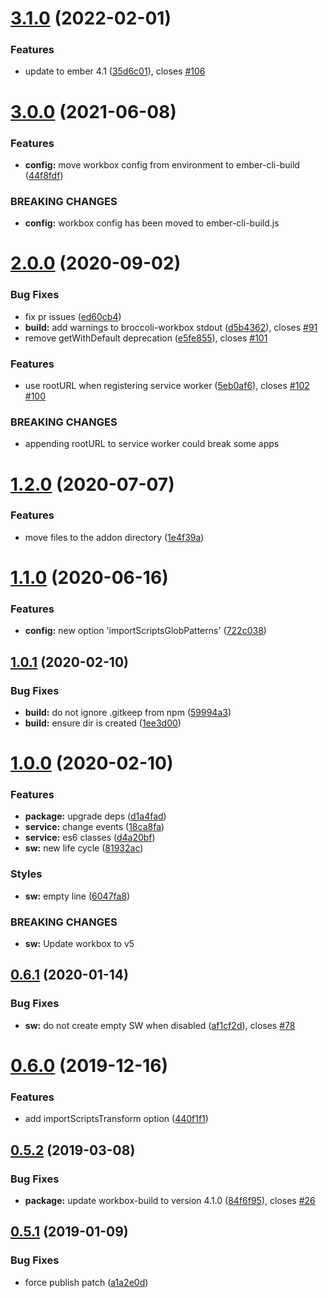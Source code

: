 # [3.1.0](https://github.com/BBVAEngineering/ember-cli-workbox/compare/v3.0.0...v3.1.0) (2022-02-01)


### Features

* update to ember 4.1 ([35d6c01](https://github.com/BBVAEngineering/ember-cli-workbox/commit/35d6c011b24b8cce92fe5267ca9145761c9b3ee4)), closes [#106](https://github.com/BBVAEngineering/ember-cli-workbox/issues/106)

# [3.0.0](https://github.com/BBVAEngineering/ember-cli-workbox/compare/v2.0.0...v3.0.0) (2021-06-08)

### Features

- **config:** move workbox config from environment to ember-cli-build ([44f8fdf](https://github.com/BBVAEngineering/ember-cli-workbox/commit/44f8fdf433db6fad5e8ef125a017653bf8ca7fc8))

### BREAKING CHANGES

- **config:** workbox config has been moved to ember-cli-build.js

# [2.0.0](https://github.com/BBVAEngineering/ember-cli-workbox/compare/v1.2.0...v2.0.0) (2020-09-02)

### Bug Fixes

- fix pr issues ([ed60cb4](https://github.com/BBVAEngineering/ember-cli-workbox/commit/ed60cb4b9c577c0d62841a63699e84eae8862222))
- **build:** add warnings to broccoli-workbox stdout ([d5b4362](https://github.com/BBVAEngineering/ember-cli-workbox/commit/d5b43625fe576d2fd41985a19a927c24d3e78623)), closes [#91](https://github.com/BBVAEngineering/ember-cli-workbox/issues/91)
- remove getWithDefault deprecation ([e5fe855](https://github.com/BBVAEngineering/ember-cli-workbox/commit/e5fe855a2e647be415522a259b0b78f5c691fd10)), closes [#101](https://github.com/BBVAEngineering/ember-cli-workbox/issues/101)

### Features

- use rootURL when registering service worker ([5eb0af6](https://github.com/BBVAEngineering/ember-cli-workbox/commit/5eb0af60eea03308b623e336231dc97ae84238e0)), closes [#102](https://github.com/BBVAEngineering/ember-cli-workbox/issues/102) [#100](https://github.com/BBVAEngineering/ember-cli-workbox/issues/100)

### BREAKING CHANGES

- appending rootURL to service worker could break some apps

# [1.2.0](https://github.com/BBVAEngineering/ember-cli-workbox/compare/v1.1.0...v1.2.0) (2020-07-07)

### Features

- move files to the addon directory ([1e4f39a](https://github.com/BBVAEngineering/ember-cli-workbox/commit/1e4f39a9310490eb279fb44a9816e257535e5ea1))

# [1.1.0](https://github.com/BBVAEngineering/ember-cli-workbox/compare/v1.0.1...v1.1.0) (2020-06-16)

### Features

- **config:** new option 'importScriptsGlobPatterns' ([722c038](https://github.com/BBVAEngineering/ember-cli-workbox/commit/722c03840fe8bb924ab973ecbe00b9a32c249ef2))

## [1.0.1](https://github.com/BBVAEngineering/ember-cli-workbox/compare/v1.0.0...v1.0.1) (2020-02-10)

### Bug Fixes

- **build:** do not ignore .gitkeep from npm ([59994a3](https://github.com/BBVAEngineering/ember-cli-workbox/commit/59994a3ef879cc7ea752fd25755074b5e065be54))
- **build:** ensure dir is created ([1ee3d00](https://github.com/BBVAEngineering/ember-cli-workbox/commit/1ee3d00b5f9339ccd061be08238a62b0327319ac))

# [1.0.0](https://github.com/BBVAEngineering/ember-cli-workbox/compare/v0.6.1...v1.0.0) (2020-02-10)

### Features

- **package:** upgrade deps ([d1a4fad](https://github.com/BBVAEngineering/ember-cli-workbox/commit/d1a4fad20ff8ae5d6e334cfe7a26061cdc75d9ce))
- **service:** change events ([18ca8fa](https://github.com/BBVAEngineering/ember-cli-workbox/commit/18ca8fa19dee5e4dcc38bb319113ef028a7734aa))
- **service:** es6 classes ([d4a20bf](https://github.com/BBVAEngineering/ember-cli-workbox/commit/d4a20bf8c24fcfe0f4cea7c4c0d4e5db0b5d2535))
- **sw:** new life cycle ([81932ac](https://github.com/BBVAEngineering/ember-cli-workbox/commit/81932acf7954c3711af33606dad131f68cc02f4c))

### Styles

- **sw:** empty line ([6047fa8](https://github.com/BBVAEngineering/ember-cli-workbox/commit/6047fa8f2b0e695b4f6dbdf33a716394050a629e))

### BREAKING CHANGES

- **sw:** Update workbox to v5

## [0.6.1](https://github.com/BBVAEngineering/ember-cli-workbox/compare/v0.6.0...v0.6.1) (2020-01-14)

### Bug Fixes

- **sw:** do not create empty SW when disabled ([af1cf2d](https://github.com/BBVAEngineering/ember-cli-workbox/commit/af1cf2d)), closes [#78](https://github.com/BBVAEngineering/ember-cli-workbox/issues/78)

# [0.6.0](https://github.com/BBVAEngineering/ember-cli-workbox/compare/v0.5.2...v0.6.0) (2019-12-16)

### Features

- add importScriptsTransform option ([440f1f1](https://github.com/BBVAEngineering/ember-cli-workbox/commit/440f1f1))

## [0.5.2](https://github.com/BBVAEngineering/ember-cli-workbox/compare/v0.5.1...v0.5.2) (2019-03-08)

### Bug Fixes

- **package:** update workbox-build to version 4.1.0 ([84f6f95](https://github.com/BBVAEngineering/ember-cli-workbox/commit/84f6f95)), closes [#26](https://github.com/BBVAEngineering/ember-cli-workbox/issues/26)

## [0.5.1](https://github.com/BBVAEngineering/ember-cli-workbox/compare/v0.5.0...v0.5.1) (2019-01-09)

### Bug Fixes

- force publish patch ([a1a2e0d](https://github.com/BBVAEngineering/ember-cli-workbox/commit/a1a2e0d))
